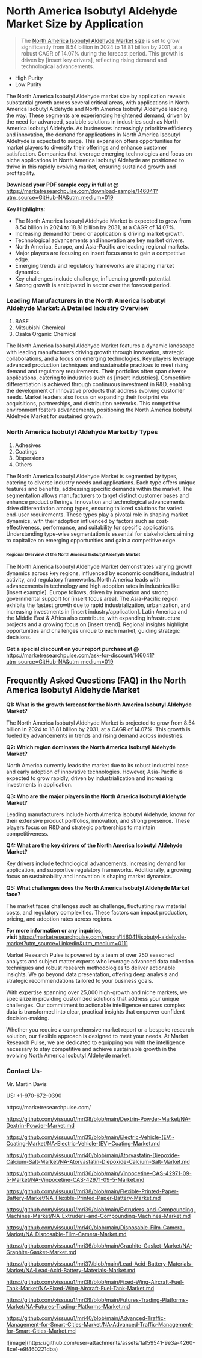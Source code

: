 <h1>North America Isobutyl Aldehyde Market&nbsp;Size by Application</h1><blockquote><p>The <a href="https://marketresearchpulse.com/download-sample/146041?utm_source=GitHub-NA&amp;utm_medium=019">North America Isobutyl Aldehyde Market size</a> is set to grow significantly from 8.54 billion in 2024 to 18.81 billion by 2031, at a robust CAGR of 14.07% during the forecast period. This growth is driven by [insert key drivers], reflecting rising demand and technological advancements.</p></blockquote><ul><li>High Purity<li> Low Purity</li></ul><p>The North America Isobutyl Aldehyde market size by application reveals substantial growth across several critical areas, with applications in North America Isobutyl Aldehyde and North America Isobutyl Aldehyde leading the way. These segments are experiencing heightened demand, driven by the need for advanced, scalable solutions in industries such as North America Isobutyl Aldehyde. As businesses increasingly prioritize efficiency and innovation, the demand for applications in North America Isobutyl Aldehyde is expected to surge. This expansion offers opportunities for market players to diversify their offerings and enhance customer satisfaction. Companies that leverage emerging technologies and focus on niche applications in North America Isobutyl Aldehyde are positioned to thrive in this rapidly evolving market, ensuring sustained growth and profitability.</p><p><strong>Download your PDF sample copy in full at @ </strong><a href="https://marketresearchpulse.com/download-sample/146041?utm_source=GitHub-NA&amp;utm_medium=019">https://marketresearchpulse.com/download-sample/146041?utm_source=GitHub-NA&amp;utm_medium=019</a></p><p><strong>Key Highlights: </strong></p><ul><li>The North America Isobutyl Aldehyde Market is expected to grow from 8.54 billion in 2024 to 18.81 billion by 2031, at a CAGR of 14.07%.</li><li>Increasing demand for trend or application is driving market growth.</li><li>Technological advancements and innovation are key market drivers.</li><li>North America, Europe, and Asia-Pacific are leading regional markets.</li><li>Major players are focusing on insert focus area to gain a competitive edge.</li><li>Emerging trends and regulatory frameworks are shaping market dynamics.</li><li>Key challenges include challenge, influencing growth potential.</li><li>Strong growth is anticipated in sector over the forecast period.</li></ul><h3>Leading Manufacturers in the North America Isobutyl Aldehyde Market: A Detailed Industry Overview</h3><ol><li>BASF</li><li>Mitsubishi Chemical</li><li>Osaka Organic Chemical</li></ol><div class="flex max-w-full flex-col flex-grow"><div class="min-h-8 text-message flex w-full flex-col items-end gap-2 whitespace-normal break-words [.text-message+&amp;]:mt-5" dir="auto" data-message-author-role="assistant" data-message-id="fd8432e4-4910-450d-b182-61b7bfb0a01f" data-message-model-slug="gpt-4o"><div class="flex w-full flex-col gap-1 empty:hidden first:pt-[3px]"><div class="markdown prose w-full break-words dark:prose-invert light"><p>The North America Isobutyl Aldehyde Market features a dynamic landscape with leading manufacturers driving growth through innovation, strategic collaborations, and a focus on emerging technologies. Key players leverage advanced production techniques and sustainable practices to meet rising demand and regulatory requirements. Their portfolios often span diverse applications, catering to industries such as [insert industries]. Competitive differentiation is achieved through continuous investment in R&amp;D, enabling the development of innovative products that address evolving customer needs. Market leaders also focus on expanding their footprint via acquisitions, partnerships, and distribution networks. This competitive environment fosters advancements, positioning the North America Isobutyl Aldehyde Market for sustained growth.</p></div></div></div></div><h3>North America Isobutyl Aldehyde Market by Types</h3><ol><li>Adhesives<li> Coatings<li> Dispersions<li> Others</li></ol><div class="flex max-w-full flex-col flex-grow"><div class="min-h-8 text-message flex w-full flex-col items-end gap-2 whitespace-normal break-words [.text-message+&amp;]:mt-5" dir="auto" data-message-author-role="assistant" data-message-id="084470be-0bb7-4664-bddf-5156b4f41249" data-message-model-slug="gpt-4o-mini"><div class="flex w-full flex-col gap-1 empty:hidden first:pt-[3px]"><div class="markdown prose w-full break-words dark:prose-invert light"><p>The North America Isobutyl Aldehyde Market is segmented by types, catering to diverse industry needs and applications. Each type offers unique features and benefits, addressing specific demands within the market. The segmentation allows manufacturers to target distinct customer bases and enhance product offerings. Innovation and technological advancements drive differentiation among types, ensuring tailored solutions for varied end-user requirements. These types play a pivotal role in shaping market dynamics, with their adoption influenced by factors such as cost-effectiveness, performance, and suitability for specific applications. Understanding type-wise segmentation is essential for stakeholders aiming to capitalize on emerging opportunities and gain a competitive edge.</p></div></div></div></div><h3><span style="font-size: 11px;">Regional Overview of the North America Isobutyl Aldehyde Market</span></h3><div class="flex max-w-full flex-col flex-grow"><div class="min-h-8 text-message flex w-full flex-col items-end gap-2 whitespace-normal break-words [.text-message+&amp;]:mt-5" dir="auto" data-message-author-role="assistant" data-message-id="e9038762-ce64-4e30-91c9-9bd413514231" data-message-model-slug="gpt-4o-mini"><div class="flex w-full flex-col gap-1 empty:hidden first:pt-[3px]"><div class="markdown prose w-full break-words dark:prose-invert light"><p>The North America Isobutyl Aldehyde Market demonstrates varying growth dynamics across key regions, influenced by economic conditions, industrial activity, and regulatory frameworks. North America leads with advancements in technology and high adoption rates in industries like [insert example]. Europe follows, driven by innovation and strong governmental support for [insert focus area]. The Asia-Pacific region exhibits the fastest growth due to rapid industrialization, urbanization, and increasing investments in [insert industry/application]. Latin America and the Middle East &amp; Africa also contribute, with expanding infrastructure projects and a growing focus on [insert trend]. Regional insights highlight opportunities and challenges unique to each market, guiding strategic decisions.</p></div></div></div></div><p><strong>Get a special discount on your report purchase at @ </strong><a href="https://marketresearchpulse.com/ask-for-discount/146041?utm_source=GitHub-NA&amp;utm_medium=019">https://marketresearchpulse.com/ask-for-discount/146041?utm_source=GitHub-NA&amp;utm_medium=019</a></p><h2>Frequently Asked Questions (FAQ) in the North America Isobutyl Aldehyde Market</h2><p><strong>Q1: What is the growth forecast for the North America Isobutyl Aldehyde Market?</strong></p><p>The North America Isobutyl Aldehyde Market is projected to grow from 8.54 billion in 2024 to 18.81 billion by 2031, at a CAGR of 14.07%. This growth is fueled by advancements in trends and rising demand across industries.</p><p><strong>Q2: Which region dominates the North America Isobutyl Aldehyde Market?</strong></p><p>North America currently leads the market due to its robust industrial base and early adoption of innovative technologies. However, Asia-Pacific is expected to grow rapidly, driven by industrialization and increasing investments in application.</p><p><strong>Q3: Who are the major players in the North America Isobutyl Aldehyde Market?</strong></p><p>Leading manufacturers include North America Isobutyl Aldehyde, known for their extensive product portfolios, innovation, and strong presence. These players focus on R&amp;D and strategic partnerships to maintain competitiveness.</p><p><strong>Q4: What are the key drivers of the North America Isobutyl Aldehyde Market?</strong></p><p>Key drivers include technological advancements, increasing demand for application, and supportive regulatory frameworks. Additionally, a growing focus on sustainability and innovation is shaping market dynamics.</p><p><strong>Q5: What challenges does the North America Isobutyl Aldehyde Market face?</strong></p><p>The market faces challenges such as challenge, fluctuating raw material costs, and regulatory complexities. These factors can impact production, pricing, and adoption rates across regions.</p><p><strong>For more information or any inquiries, visit&nbsp;</strong><a href="https://marketresearchpulse.com/report/146041/isobutyl-aldehyde-market?utm_source=Linkedin&utm_medium=0111">https://marketresearchpulse.com/report/146041/isobutyl-aldehyde-market?utm_source=Linkedin&utm_medium=0111</a></p><p>Market Research Pulse is powered by a team of over 250 seasoned analysts and subject matter experts who leverage advanced data collection techniques and robust research methodologies to deliver actionable insights. We go beyond data presentation, offering deep analysis and strategic recommendations tailored to your business goals.</p><p>With expertise spanning over 25,000 high-growth and niche markets, we specialize in providing customized solutions that address your unique challenges. Our commitment to actionable intelligence ensures complex data is transformed into clear, practical insights that empower confident decision-making.</p><p>Whether you require a comprehensive market report or a bespoke research solution, our flexible approach is designed to meet your needs. At Market Research Pulse, we are dedicated to equipping you with the intelligence necessary to stay competitive and achieve sustainable growth in the evolving North America Isobutyl Aldehyde market.</p><h3><strong>Contact Us-</strong></h3><p>Mr. Martin Davis</p><p>US: +1-970-672-0390</p><p>https://marketresearchpulse.com/</p><p><a href="https://github.com/vissuuu1/mri38/blob/main/Dextrin-Powder-Market/NA-Dextrin-Powder-Market.md">https://github.com/vissuuu1/mri38/blob/main/Dextrin-Powder-Market/NA-Dextrin-Powder-Market.md</a></p><p><a href="https://github.com/vissuuu1/mri39/blob/main/Electric-Vehicle-(EV)-Coating-Market/NA-Electric-Vehicle-(EV)-Coating-Market.md">https://github.com/vissuuu1/mri39/blob/main/Electric-Vehicle-(EV)-Coating-Market/NA-Electric-Vehicle-(EV)-Coating-Market.md</a></p><p><a href="https://github.com/vissuuu1/mri40/blob/main/Atorvastatin-Diepoxide-Calcium-Salt-Market/NA-Atorvastatin-Diepoxide-Calcium-Salt-Market.md">https://github.com/vissuuu1/mri40/blob/main/Atorvastatin-Diepoxide-Calcium-Salt-Market/NA-Atorvastatin-Diepoxide-Calcium-Salt-Market.md</a></p><p><a href="https://github.com/vissuuu1/mri36/blob/main/Vinpocetine-CAS-42971-09-5-Market/NA-Vinpocetine-CAS-42971-09-5-Market.md">https://github.com/vissuuu1/mri36/blob/main/Vinpocetine-CAS-42971-09-5-Market/NA-Vinpocetine-CAS-42971-09-5-Market.md</a></p><p><a href="https://github.com/vissuuu1/mri38/blob/main/Flexible-Printed-Paper-Battery-Market/NA-Flexible-Printed-Paper-Battery-Market.md">https://github.com/vissuuu1/mri38/blob/main/Flexible-Printed-Paper-Battery-Market/NA-Flexible-Printed-Paper-Battery-Market.md</a></p><p><a href="https://github.com/vissuuu1/mri39/blob/main/Extruders-and-Compounding-Machines-Market/NA-Extruders-and-Compounding-Machines-Market.md">https://github.com/vissuuu1/mri39/blob/main/Extruders-and-Compounding-Machines-Market/NA-Extruders-and-Compounding-Machines-Market.md</a></p><p><a href="https://github.com/vissuuu1/mri40/blob/main/Disposable-Film-Camera-Market/NA-Disposable-Film-Camera-Market.md">https://github.com/vissuuu1/mri40/blob/main/Disposable-Film-Camera-Market/NA-Disposable-Film-Camera-Market.md</a></p><p><a href="https://github.com/vissuuu1/mri36/blob/main/Graphite-Gasket-Market/NA-Graphite-Gasket-Market.md">https://github.com/vissuuu1/mri36/blob/main/Graphite-Gasket-Market/NA-Graphite-Gasket-Market.md</a></p><p><a href="https://github.com/vissuuu1/mri37/blob/main/Lead-Acid-Battery-Materials-Market/NA-Lead-Acid-Battery-Materials-Market.md">https://github.com/vissuuu1/mri37/blob/main/Lead-Acid-Battery-Materials-Market/NA-Lead-Acid-Battery-Materials-Market.md</a></p><p><a href="https://github.com/vissuuu1/mri38/blob/main/Fixed-Wing-Aircraft-Fuel-Tank-Market/NA-Fixed-Wing-Aircraft-Fuel-Tank-Market.md">https://github.com/vissuuu1/mri38/blob/main/Fixed-Wing-Aircraft-Fuel-Tank-Market/NA-Fixed-Wing-Aircraft-Fuel-Tank-Market.md</a></p><p><a href="https://github.com/vissuuu1/mri39/blob/main/Futures-Trading-Platforms-Market/NA-Futures-Trading-Platforms-Market.md">https://github.com/vissuuu1/mri39/blob/main/Futures-Trading-Platforms-Market/NA-Futures-Trading-Platforms-Market.md</a></p><p><a href="https://github.com/vissuuu1/mri40/blob/main/Advanced-Traffic-Management-for-Smart-Cities-Market/NA-Advanced-Traffic-Management-for-Smart-Cities-Market.md">https://github.com/vissuuu1/mri40/blob/main/Advanced-Traffic-Management-for-Smart-Cities-Market/NA-Advanced-Traffic-Management-for-Smart-Cities-Market.md</a></p>
![image](https://github.com/user-attachments/assets/1af59541-9e3a-4260-8ce1-e9f460221dba)
